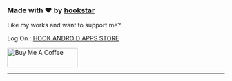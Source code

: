 
### Made with ❤️ by [hookstar](https://www.instagram.com/hookstar.fx)

Like my works and want to support me?

Log On : [HOOK ANDROID APPS STORE](https://youvanced.github.io/appstore)

<a href="https://www.buymeacoffee.com/hookstar1993" target="_blank"><img src="https://cdn.buymeacoffee.com/buttons/v2/default-blue.png" alt="Buy Me A Coffee" style="height: 45px !important;width: 162.75px !important;" ></a>

---


  


